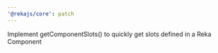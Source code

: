 ```yaml
---
'@rekajs/core': patch
---
```


Implement getComponentSlots() to quickly get slots defined in a Reka Component
